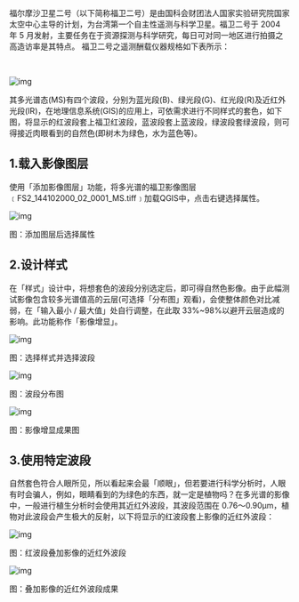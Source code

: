 福尔摩沙卫星二号（以下简称福卫二号）是由国科会财团法人国家实验研究院国家太空中心主导的计划，为台湾第一个自主性遥测与科学卫星。福卫二号于  2004 年 5 月发射，主要任务在于资源探测与科学研究，每日可对同一地区进行拍摄之高造访率是其特点。 福卫二号之遥测酬载仪器规格如下表所示：

​    

![img](https://image.malagis.com/pic/gis/qgis-handbook-2-2/image259.jpg)

其多光谱态(MS)有四个波段，分别为蓝光段(B)、绿光段(G)、红光段(R)及近红外光段(IR)，在地理信息系统(GIS)的应用上，可依需求进行不同样式的套色，如下图，将显示的红波段套上福卫红波段，蓝波段套上蓝波段，绿波段套绿波段，则可得接近肉眼看到的自然色(即树木为绿色，水为蓝色等)。

## 1.载入影像图层

使用「添加影像图层」功能，将多光谱的福卫影像图层﹝FS2_144102000_02_0001_MS.tiff﹞加载QGIS中，点击右键选择属性。

![img](https://image.malagis.com/pic/gis/qgis-handbook-2-2/image260.jpg)

图：添加图层后选择属性

## 2.设计样式

在「样式」设计中，将想套色的波段分别选定后，即可得自然色影像。由于此幅测试影像包含较多光谱值高的云层(可选择「分布图」观看)，会使整体颜色对比减弱，在「输入最小 / 最大值」处自行调整，在此取 33%~98%以避开云层造成的影响。此功能称作「影像增显」。

![img](https://image.malagis.com/pic/gis/qgis-handbook-2-2/image261.jpg)

图：选择样式并选择波段

![img](https://image.malagis.com/pic/gis/qgis-handbook-2-2/image264.jpg)

图：波段分布图

![img](https://image.malagis.com/pic/gis/qgis-handbook-2-2/image265.jpg)

图：影像增显成果图

  

## 3.使用特定波段

自然套色符合人眼所见，所以看起来会最「顺眼」，但若要进行科学分析时，人眼有时会骗人，例如，眼睛看到的为绿色的东西，就一定是植物吗？在多光谱的影像中，一般进行植生分析时会使用其近红外波段，其波段范围在 0.76～0.90μm，植物对此波段会产生极大的反射，以下将显示的红波段套上影像的近红外波段：

![img](https://image.malagis.com/pic/gis/qgis-handbook-2-2/image266.jpg)

图：红波段叠加影像的近红外波段

![img](https://image.malagis.com/pic/gis/qgis-handbook-2-2/image267.jpg)

图：叠加影像的近红外波段成果